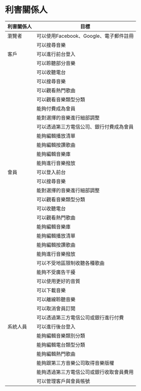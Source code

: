 # 利害關係人
|利害關係人|目標
|-----|----
|瀏覽者|可以使用Facebook、Google、電子郵件註冊|
||可以搜尋音樂|
|客戶|可以進行前台登入
||可以聆聽部分音樂
||可以收聽電台
||可以搜尋音樂
||可以觀看熱門歌曲
||可以觀看音樂類型分類
||能夠付費成為會員
||能對選擇的音樂進行細部調整
||可以透過第三方電信公司、銀行付費成為會員
||能夠編輯播放清單
||能夠編輯按讚歌曲
||能夠編輯音樂庫
||能夠進行音樂撥放
|會員|可以登入前台|
||可以搜尋音樂|
||能對選擇的音樂進行細部調整|
||可以觀看音樂類型分類|
||可以收聽電台|
||可以觀看熱門歌曲|
||能夠編輯音樂庫|
||能夠編輯播放清單|
||能夠編輯按讚歌曲|
||能夠進行音樂撥放
||可以不受地區限制收聽各種歌曲|
||能夠不受廣告干擾|
||可以使用更好的音質|
||可以下載音樂|
||可以離線聆聽音樂|
||可以取消會員訂閱|
||可以透過第三方電信公司或銀行進行付費|
|系統人員|可以進行後台登入
||能夠編輯音樂類別分類
||能夠編輯電台類型分類
||能夠編輯熱門歌曲
||能夠跟第三方音樂公司取得音樂版權
||能夠透過第三方電信公司或銀行收取會員費用
||可以管理客戶與會員帳號